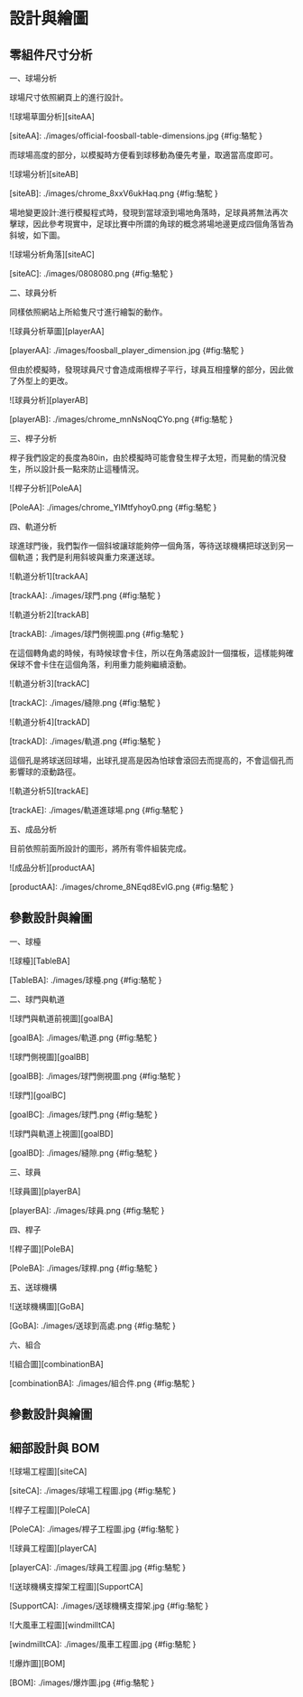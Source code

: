 設計與繪圖
===


零組件尺寸分析
---

一、球場分析

球場尺寸依照網頁上的進行設計。

![球場草圖分析][siteAA]

[siteAA]: ./images/official-foosball-table-dimensions.jpg {#fig:駱駝 }

而球場高度的部分，以模擬時方便看到球移動為優先考量，取適當高度即可。

![球場分析][siteAB]

[siteAB]: ./images/chrome_8xxV6ukHaq.png {#fig:駱駝 }



場地變更設計:進行模擬程式時，發現到當球滾到場地角落時，足球員將無法再次擊球，因此參考現實中，足球比賽中所謂的角球的概念將場地邊更成四個角落皆為斜坡，如下圖。

![球場分析角落][siteAC]

[siteAC]: ./images/0808080.png {#fig:駱駝 }


二、球員分析

同樣依照網站上所給隻尺寸進行繪製的動作。

![球員分析草圖][playerAA]

[playerAA]: ./images/foosball_player_dimension.jpg {#fig:駱駝 }

但由於模擬時，發現球員尺寸會造成兩根桿子平行，球員互相撞擊的部分，因此做了外型上的更改。

![球員分析][playerAB]

[playerAB]: ./images/chrome_mnNsNoqCYo.png {#fig:駱駝 }

三、桿子分析

桿子我們設定的長度為80in，由於模擬時可能會發生桿子太短，而晃動的情況發生，所以設計長一點來防止這種情況。

![桿子分析][PoleAA]

[PoleAA]: ./images/chrome_YlMtfyhoy0.png {#fig:駱駝 }

四、軌道分析

球進球門後，我們製作一個斜坡讓球能夠停一個角落，等待送球機構把球送到另一個軌道；我們是利用斜坡與重力來運送球。

![軌道分析1][trackAA]

[trackAA]: ./images/球門.png {#fig:駱駝 }

![軌道分析2][trackAB]

[trackAB]: ./images/球門側視圖.png {#fig:駱駝 }

在這個轉角處的時候，有時候球會卡住，所以在角落處設計一個擋板，這樣能夠確保球不會卡住在這個角落，利用重力能夠繼續滾動。

![軌道分析3][trackAC]

[trackAC]: ./images/縫隙.png {#fig:駱駝 }

![軌道分析4][trackAD]

[trackAD]: ./images/軌道.png {#fig:駱駝 }

這個孔是將球送回球場，出球孔提高是因為怕球會滾回去而提高的，不會這個孔而影響球的滾動路徑。

![軌道分析5][trackAE]

[trackAE]: ./images/軌道進球場.png {#fig:駱駝 }

五、成品分析

目前依照前面所設計的圖形，將所有零件組裝完成。

![成品分析][productAA]

[productAA]: ./images/chrome_8NEqd8EvlG.png {#fig:駱駝 }





參數設計與繪圖
---

一、球檯

![球檯][TableBA]

[TableBA]: ./images/球檯.png {#fig:駱駝 }

二、球門與軌道

![球門與軌道前視圖][goalBA]

[goalBA]: ./images/軌道.png {#fig:駱駝 }

![球門側視圖][goalBB]

[goalBB]: ./images/球門側視圖.png {#fig:駱駝 }

![球門][goalBC]

[goalBC]: ./images/球門.png {#fig:駱駝 }

![球門與軌道上視圖][goalBD]

[goalBD]: ./images/縫隙.png {#fig:駱駝 }

三、球員

![球員圖][playerBA]

[playerBA]: ./images/球員.png {#fig:駱駝 }

四、桿子

![桿子圖][PoleBA]

[PoleBA]: ./images/球桿.png {#fig:駱駝 }

五、送球機構

![送球機構圖][GoBA]

[GoBA]: ./images/送球到高處.png {#fig:駱駝 }

六、組合

![組合圖][combinationBA]

[combinationBA]: ./images/組合件.png {#fig:駱駝 }

參數設計與繪圖
---

細部設計與 BOM
---



![球場工程圖][siteCA]

[siteCA]: ./images/球場工程圖.jpg {#fig:駱駝 }


![桿子工程圖][PoleCA]

[PoleCA]: ./images/桿子工程圖.jpg {#fig:駱駝 }


![球員工程圖][playerCA]

[playerCA]: ./images/球員工程圖.jpg {#fig:駱駝 }


![送球機構支撐架工程圖][SupportCA]

[SupportCA]: ./images/送球機構支撐架.jpg {#fig:駱駝 }


![大風車工程圖][windmilltCA]

[windmilltCA]: ./images/風車工程圖.jpg {#fig:駱駝 }


![爆炸圖][BOM]

[BOM]: ./images/爆炸圖.jpg {#fig:駱駝 }


